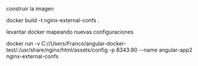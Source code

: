 construir la imagen

docker build -t nginx-external-confs .


levantar docker mapeando nuevas configuraciones


docker run -v C://Users/Franco/angular-docker-test/:/usr/share/nginx/html/assets/config -p 8343:80 --name angular-app2 nginx-external-confs
